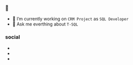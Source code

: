### 🤯

- 🔭 I’m currently working on `CRM Project` as `SQL Developer`
- 💬 Ask me everthing about `T-SQL`

### social 
- [<img width=14 src="https://www.flaticon.com/svg/vstatic/svg/2111/2111499.svg?token=exp=1619601454~hmac=4ea9189bc4f75742958a7f195ccea05a">](https://www.linkedin.com/in/karcanozbal/)
- [<img width=14 src="https://seeklogo.com/images/P/patreon-logo-93191455CE-seeklogo.com.png">](https://www.patreon.com/karcan)
- [<img width=14 src="https://www.flaticon.com/svg/vstatic/svg/2111/2111539.svg?token=exp=1620164194~hmac=4c36b3a5dd74f4a02d9fa0e216a8c3d1">](https://karcanozbal.medium.com/)
